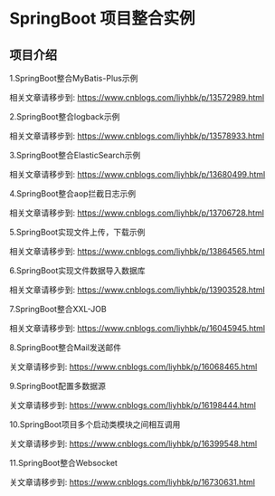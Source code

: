 # SpringBoot 项目整合实例

## 项目介绍

1.SpringBoot整合MyBatis-Plus示例

  相关文章请移步到: https://www.cnblogs.com/liyhbk/p/13572989.html

2.SpringBoot整合logback示例

  相关文章请移步到: https://www.cnblogs.com/liyhbk/p/13578933.html
  
3.SpringBoot整合ElasticSearch示例

  相关文章请移步到: https://www.cnblogs.com/liyhbk/p/13680499.html
  
4.SpringBoot整合aop拦截日志示例
 
   相关文章请移步到: https://www.cnblogs.com/liyhbk/p/13706728.html
   
5.SpringBoot实现文件上传，下载示例

  相关文章请移步到: https://www.cnblogs.com/liyhbk/p/13864565.html
  
6.SpringBoot实现文件数据导入数据库
  
   相关文章请移步到: https://www.cnblogs.com/liyhbk/p/13903528.html  
   
7.SpringBoot整合XXL-JOB
  
   相关文章请移步到: https://www.cnblogs.com/liyhbk/p/16045945.html
 
8.SpringBoot整合Mail发送邮件
   
   关文章请移步到: https://www.cnblogs.com/liyhbk/p/16068465.html 
   
9.SpringBoot配置多数据源
   
   关文章请移步到: https://www.cnblogs.com/liyhbk/p/16198444.html
   
10.SpringBoot项目多个启动类模块之间相互调用
   
   关文章请移步到: https://www.cnblogs.com/liyhbk/p/16399548.html
   
11.SpringBoot整合Websocket
   
   关文章请移步到: https://www.cnblogs.com/liyhbk/p/16730631.html
